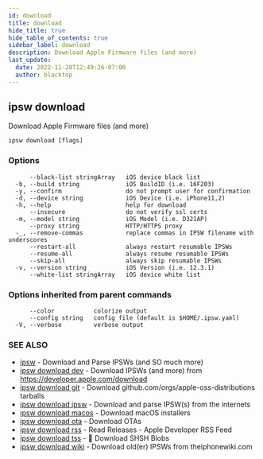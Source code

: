 ```yaml
---
id: download
title: download
hide_title: true
hide_table_of_contents: true
sidebar_label: download
description: Download Apple Firmware files (and more)
last_update:
  date: 2022-11-28T12:49:26-07:00
  author: blacktop
---
```

## ipsw download

Download Apple Firmware files (and more)

```
ipsw download [flags]
```

### Options

```
      --black-list stringArray   iOS device black list
  -b, --build string             iOS BuildID (i.e. 16F203)
  -y, --confirm                  do not prompt user for confirmation
  -d, --device string            iOS Device (i.e. iPhone11,2)
  -h, --help                     help for download
      --insecure                 do not verify ssl certs
  -m, --model string             iOS Model (i.e. D321AP)
      --proxy string             HTTP/HTTPS proxy
  -_, --remove-commas            replace commas in IPSW filename with underscores
      --restart-all              always restart resumable IPSWs
      --resume-all               always resume resumable IPSWs
      --skip-all                 always skip resumable IPSWs
  -v, --version string           iOS Version (i.e. 12.3.1)
      --white-list stringArray   iOS device white list
```

### Options inherited from parent commands

```
      --color           colorize output
      --config string   config file (default is $HOME/.ipsw.yaml)
  -V, --verbose         verbose output
```

### SEE ALSO

* [ipsw](/docs/cli/ipsw)	 - Download and Parse IPSWs (and SO much more)
* [ipsw download dev](/docs/cli/ipsw/download/dev)	 - Download IPSWs (and more) from https://developer.apple.com/download
* [ipsw download git](/docs/cli/ipsw/download/git)	 - Download github.com/orgs/apple-oss-distributions tarballs
* [ipsw download ipsw](/docs/cli/ipsw/download/ipsw)	 - Download and parse IPSW(s) from the internets
* [ipsw download macos](/docs/cli/ipsw/download/macos)	 - Download macOS installers
* [ipsw download ota](/docs/cli/ipsw/download/ota)	 - Download OTAs
* [ipsw download rss](/docs/cli/ipsw/download/rss)	 - Read Releases - Apple Developer RSS Feed
* [ipsw download tss](/docs/cli/ipsw/download/tss)	 - 🚧 Download SHSH Blobs
* [ipsw download wiki](/docs/cli/ipsw/download/wiki)	 - Download old(er) IPSWs from theiphonewiki.com

